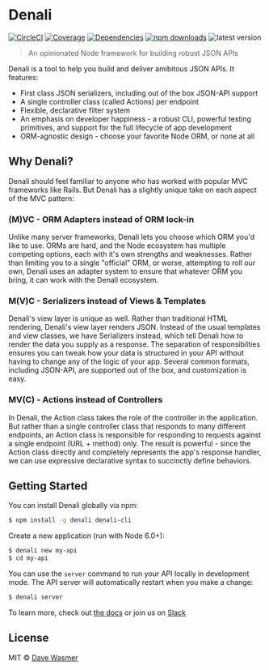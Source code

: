# Denali

[![CircleCI](https://img.shields.io/circleci/project/github/denali-js/denali.svg?style=flat-square)](https://circleci.com/gh/denali-js/denali)
[![Coverage](https://img.shields.io/codeclimate/coverage/github/denali-js/denali.svg?style=flat-square)](https://codeclimate.com/github/denali-js/denali)
[![Dependencies](https://img.shields.io/david/denali-js/denali.svg?style=flat-square)](https://david-dm.org/denali-js/denali)
[![npm downloads](https://img.shields.io/npm/dm/denali.svg?style=flat-square)](https://www.npmjs.com/package/denali)
![latest version](https://img.shields.io/npm/v/denali.svg?style=flat-square)

> An opinionated Node framework for building robust JSON APIs

Denali is a tool to help you build and deliver amibitous JSON APIs. It features:

 * First class JSON serializers, including out of the box JSON-API support
 * A single controller class (called Actions) per endpoint
 * Flexible, declarative filter system
 * An emphasis on developer happiness - a robust CLI, powerful testing primitives,
   and support for the full lifecycle of app development
 * ORM-agnostic design - choose your favorite Node ORM, or none at all

## Why Denali?

Denali should feel familiar to anyone who has worked with popular MVC frameworks
like Rails. But Denali has a slightly unique take on each aspect of the MVC
pattern:

### (M)VC - ORM Adapters instead of ORM lock-in

Unlike many server frameworks, Denali lets you choose which ORM you'd like to
use. ORMs are hard, and the Node ecosystem has multiple competing options, each
with it's own strengths and weaknesses. Rather than limiting you to a single
"official" ORM, or worse, attempting to roll our own, Denali uses an adapter
system to ensure that whatever ORM you bring, it can work with the Denali
ecosystem.

### M(V)C - Serializers instead of Views & Templates

Denali's view layer is unique as well. Rather than traditional HTML rendering,
Denali's view layer renders JSON. Instead of the usual templates and view
classes, we have Serializers instead, which tell Denali how to render the data
you supply as a response. The separation of responsibilties ensures you can
tweak how your data is structured in your API without having to change any of
the logic of your app. Several common formats, including JSON-API, are supported
out of the box, and customization is easy.

### MV(C) - Actions instead of Controllers

In Denali, the Action class takes the role of the controller in the application.
But rather than a single controller class that responds to many different
endpoints, an Action class is responsible for responding to requests against
a single endpoint (URL + method) only. The result is powerful - since the Action
class directly and completely represents the app's response handler, we can use
expressive declarative syntax to succinctly define behaviors.

## Getting Started

You can install Denali globally via npm:

```sh
$ npm install -g denali denali-cli
```

Create a new application (run with Node 6.0+):

```sh
$ denali new my-api
$ cd my-api
```

You can use the `server` command to run your API locally in development mode.
The API server will automatically restart when you make a change:

```sh
$ denali server
```

To learn more, check out [the docs](http://denalijs.org/) or join us on [Slack](https://denali-slack.now.sh/)

## License

MIT © [Dave Wasmer](http://davewasmer.com)
